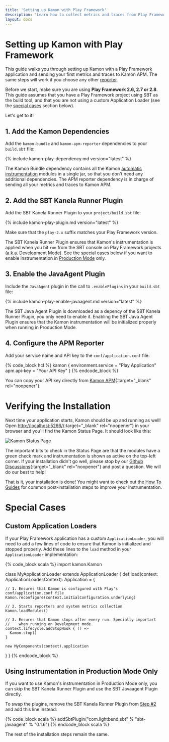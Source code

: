 ```yaml
---
title: 'Setting up Kamon with Play Framework'
description: 'Learn how to collect metrics and traces from Play Framework apps using Kamon'
layout: docs
---
```


Setting up Kamon with Play Framework
====================================

This guide walks you through setting up Kamon with a Play Framework application and sending your first metrics and
traces to Kamon APM. The same steps will work if you choose any other [reporter][reporter].

Before we start, make sure you are using **Play Framework 2.6, 2.7 or 2.8**. This guide assumes that you have a Play
Framework project using SBT as the build tool, and that you are not using a custom Application Loader (see the [special
cases](#special-cases) section below).

Let's get to it!


## 1. Add the Kamon Dependencies

Add the `kamon-bundle` and `kamon-apm-reporter` dependencies to your `build.sbt` file:

{% include kamon-play-dependency.md version="latest" %}

The Kamon Bundle dependency contains all the Kamon [automatic instrumentation][automatic-instrumentation] modules in a
single jar, so that you don't need any additional dependencies. The APM reporter dependency is in charge of sending all
your metrics and traces to Kamon APM.


## 2. Add the SBT Kanela Runner Plugin

Add the SBT Kanela Runner Plugin to your `project/build.sbt` file:

{% include kamon-play-plugin.md version="latest" %}

Make sure that the `play-2.x` suffix matches your Play Framework version.

The SBT Kanela Runner Plugin ensures that Kamon's instrumentation is applied when you hit `run` from the SBT console on
Play Framework projects (a.k.a. Development Mode). See the special cases below if you want to enable instrumentation
in [Production Mode](#using-instrumentation-in-production-mode-only) only.


## 3. Enable the JavaAgent Plugin

Include the `JavaAgent` plugin in the call to `.enablePlugins` in your `build.sbt` file:

{% include kamon-play-enable-javaagent.md version="latest" %}

The SBT Java Agent Plugin is downloaded as a depency of the SBT Kanela Runner Plugin, you only need to enable it. Enabling
the SBT Java Agent Plugin ensures that the Kamon instrumentation will be initialized properly when running in Production
Mode.

## 4. Configure the APM Reporter

Add your service name and API key to the `conf/application.conf` file:

{% code_block hcl %}
kamon {
  environment.service = "Play Application"
  apm.api-key = "Your API Key"
}
{% endcode_block %}

You can copy your API key directly from [Kamon APM](https://apm.kamon.io/api-keys){:target="_blank" rel="noopener"}.



Verifying the Installation
==========================

Next time your application starts, Kamon should be up and running as well! Open [http://localhost:5266/](http://localhost:5266/){:target="_blank" rel="noopener"}
in your browser and you'll find the Kamon Status Page. It should look like this:

<img class="img-fluid" src="/assets/img/kamon-status-page.png" alt="Kamon Status Page">

The important bits to check in the Status Page are that the modules have a green check mark and instrumentation is shown
as active on the top-left corner. If your installation didn't go well, please stop by our [Github Discussions](https://github.com/kamon-io/Kamon/discussions){:target="_blank" rel="noopener"}
and post a question. We will do our best to help!

That is it, your installation is done! You might want to check out the [How To Guides][how-to-guides] for common 
post-installation steps to improve your instrumentation.

Special Cases
=============

## Custom Application Loaders
If your Play Framework application has a custom `ApplicationLoader`, you will need to add a few lines of code  to ensure 
that Kamon is initialized and stopped properly. Add these lines to the `load` method in your `ApplicationLoader` 
implementation:

{% code_block scala %}
import kamon.Kamon

class MyApplicationLoader extends ApplicationLoader {
  def load(context: ApplicationLoader.Context): Application = {

    // 1. Ensures that Kamon is configured with Play's conf/application.conf file
    Kamon.reconfigure(context.initialConfiguration.underlying)

    // 2. Starts reporters and system metrics collection
    Kamon.loadModules()

    // 3. Ensures that Kamon stops after every run. Specially importart
    //    when running on Development mode.
    context.lifecycle.addStopHook { () =>
      Kamon.stop()
    }

    new MyComponents(context).application
  }
}
{% endcode_block %}


## Using Instrumentation in Production Mode Only
If you want to use Kamon's instrumentation in Production Mode only, you can skip the SBT Kanela Runner Plugin and use the 
SBT Javaagent Plugin directly. 

To swap the plugins, remove the SBT Kanela Runner Plugin from [Step #2](#2-add-the-sbt-kanela-runner-plugin) and add this 
line instead:

{% code_block scala %}
addSbtPlugin("com.lightbend.sbt" % "sbt-javaagent" % "0.1.6")
{% endcode_block scala %}

The rest of the installation steps remain the same.



[reporter]: ../../../reporters/
[automatic-instrumentation]: ../../../instrumentation/
[how-to-guides]: ../../../guides/#how-to-guides
